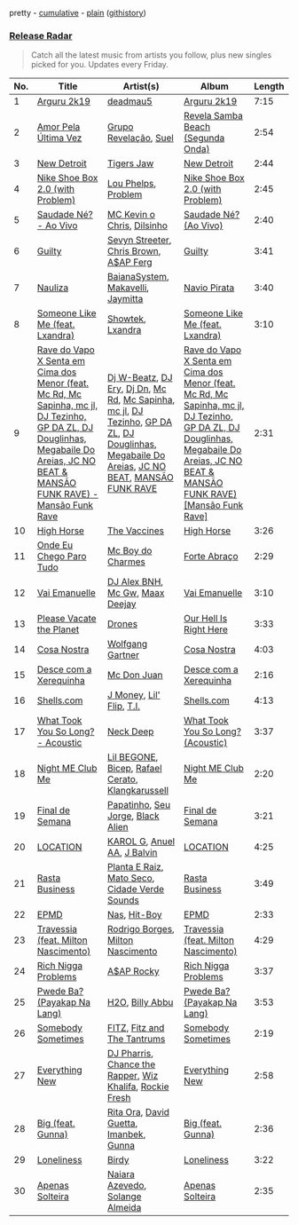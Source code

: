pretty - [cumulative](https://github.com/nikolasrangel/spotify-playlist-archive/blob/master/playlists/cumulative/Release%20Radar.md) - [plain](https://github.com/nikolasrangel/spotify-playlist-archive/blob/master/playlists/plain/37i9dQZEVXbglbQ6bSs7m0) ([githistory](https://github.githistory.xyz/nikolasrangel/spotify-playlist-archive/blob/master/playlists/plain/37i9dQZEVXbglbQ6bSs7m0))

### [Release Radar](https://open.spotify.com/playlist/37i9dQZEVXbglbQ6bSs7m0)

> Catch all the latest music from artists you follow, plus new singles picked for you. Updates every Friday.

| No. | Title | Artist(s) | Album | Length |
|---|---|---|---|---|
| 1 | [Arguru 2k19](https://open.spotify.com/track/5cr1Daz7Kv03CNb51I18sy) | [deadmau5](https://open.spotify.com/artist/2CIMQHirSU0MQqyYHq0eOx) | [Arguru 2k19](https://open.spotify.com/album/4zGYhJhKKCmPL7Y7v1RExd) | 7:15 |
| 2 | [Amor Pela Última Vez](https://open.spotify.com/track/6D1e2Ey1MrvEHznFff3234) | [Grupo Revelação](https://open.spotify.com/artist/7yQrcdkLdBAkV7yY9fF2Hw), [Suel](https://open.spotify.com/artist/4hpKB93agzoncsTXEstSpK) | [Revela Samba Beach (Segunda Onda)](https://open.spotify.com/album/1S1E7g4EqdWo524VKPP9dK) | 2:54 |
| 3 | [New Detroit](https://open.spotify.com/track/6JzOiKhke6YNU2rXy46bRb) | [Tigers Jaw](https://open.spotify.com/artist/0tLaqkKW7K6tc3QF9SM0M8) | [New Detroit](https://open.spotify.com/album/65Ge0EgLKJ5kVs9Wp1Fu5u) | 2:44 |
| 4 | [Nike Shoe Box 2.0 (with Problem)](https://open.spotify.com/track/4rMm9Mdhv6sQQPhNYN7mTu) | [Lou Phelps](https://open.spotify.com/artist/74EhQOxqIuZSj1wsMLQabN), [Problem](https://open.spotify.com/artist/0399oiMcmbOzzsYQDNYqxn) | [Nike Shoe Box 2.0 (with Problem)](https://open.spotify.com/album/0OODvtKC3bI0V0XLyobjAu) | 2:45 |
| 5 | [Saudade Né? - Ao Vivo](https://open.spotify.com/track/4Qj9jnWK1v9bi2h8ic9oPq) | [MC Kevin o Chris](https://open.spotify.com/artist/2UMj7NCbuqy1yUZmiSYGjJ), [Dilsinho](https://open.spotify.com/artist/4NUePmzDvCYqilXBFa91Hg) | [Saudade Né? (Ao Vivo)](https://open.spotify.com/album/0IPyQE45d7HM0590ypHJbD) | 2:40 |
| 6 | [Guilty](https://open.spotify.com/track/3T9VLKYbT0pGWPqhy415G0) | [Sevyn Streeter](https://open.spotify.com/artist/6If57j6e3TXXk0HiLcIZca), [Chris Brown](https://open.spotify.com/artist/7bXgB6jMjp9ATFy66eO08Z), [A$AP Ferg](https://open.spotify.com/artist/5dHt1vcEm9qb8fCyLcB3HL) | [Guilty](https://open.spotify.com/album/7MHe3J3F71yESwmAGXvVvM) | 3:41 |
| 7 | [Nauliza](https://open.spotify.com/track/0seSNElilcmQH2T0gY5zyY) | [BaianaSystem](https://open.spotify.com/artist/5JHYuwE2n7bleXMUsmtCW5), [Makavelli](https://open.spotify.com/artist/3GKyBNSYZ6aufV6Bij30U4), [Jaymitta](https://open.spotify.com/artist/2FjtiARjBsSIR7diQtYeAT) | [Navio Pirata](https://open.spotify.com/album/43xLPbDIDn53crYzwoqq71) | 3:40 |
| 8 | [Someone Like Me (feat. Lxandra)](https://open.spotify.com/track/10KxblidJL3Xwb2quzlfI7) | [Showtek](https://open.spotify.com/artist/3gk0OYeLFWYupGFRHqLSR7), [Lxandra](https://open.spotify.com/artist/6kveFlWW2CZY1bfiX51UnW) | [Someone Like Me (feat. Lxandra)](https://open.spotify.com/album/4jhty4UoTsGGCAkL5nOErl) | 3:10 |
| 9 | [Rave do Vapo X Senta em Cima dos Menor (feat. Mc Rd, Mc Sapinha, mc jl, DJ Tezinho, GP DA ZL, DJ Douglinhas, Megabaile Do Areias, JC NO BEAT & MANSÃO FUNK RAVE) - Mansão Funk Rave](https://open.spotify.com/track/6COh1UP7rILN2Uya6uc6wE) | [Dj W-Beatz](https://open.spotify.com/artist/1359cXd992MwCyGCgbPDcS), [DJ Ery](https://open.spotify.com/artist/3fJhU7uVbc7ofhDXfBXJnS), [Dj Dn](https://open.spotify.com/artist/6ygLBxHfH8Qx7mym6sts0e), [Mc Rd](https://open.spotify.com/artist/6ugw7JCu0AG7txRcRAxU8d), [Mc Sapinha](https://open.spotify.com/artist/4jEl4IQK6F0OECbeeatBBM), [mc jl](https://open.spotify.com/artist/0cCRjQf3R2mBHKeZnGSOZt), [DJ Tezinho](https://open.spotify.com/artist/1vQmEkUObXvubDjIJb4Urv), [GP DA ZL](https://open.spotify.com/artist/6ln5KMY2ugao3BVvJgzhq3), [DJ Douglinhas](https://open.spotify.com/artist/27CMmXxUH8UMkVGuFNFSOi), [Megabaile Do Areias](https://open.spotify.com/artist/6EHs7rGH4jgLSNezIy9i3F), [JC NO BEAT](https://open.spotify.com/artist/1xglv0oUbyJaycWFhyec8U), [MANSÃO FUNK RAVE](https://open.spotify.com/artist/0pxwFeLweksbjJNWTxd693) | [Rave do Vapo X Senta em Cima dos Menor (feat. Mc Rd, Mc Sapinha, mc jl, DJ Tezinho, GP DA ZL, DJ Douglinhas, Megabaile Do Areias, JC NO BEAT & MANSÃO FUNK RAVE) [Mansão Funk Rave]](https://open.spotify.com/album/11HeSsGyFCmOi7OOxyDvjn) | 2:31 |
| 10 | [High Horse](https://open.spotify.com/track/3gOkRSnm9jzoAQvLPvlvhB) | [The Vaccines](https://open.spotify.com/artist/0Ak6DLKHtpR6TEEnmcorKA) | [High Horse](https://open.spotify.com/album/36obb93i3SdFfsWbcbTkqf) | 3:26 |
| 11 | [Onde Eu Chego Paro Tudo](https://open.spotify.com/track/2smKKjtUeLWMbkMpiORlBH) | [Mc Boy do Charmes](https://open.spotify.com/artist/3qgj5Npmnn5JSDmbeDAtzH) | [Forte Abraço](https://open.spotify.com/album/1UCWgsd4DhwNdXVFPQ7fEX) | 2:29 |
| 12 | [Vai Emanuelle](https://open.spotify.com/track/2T1JpuGmKkfioq4kHs5Phn) | [DJ Alex BNH](https://open.spotify.com/artist/6Je1GWROutRKp3J1Kxi0Gl), [Mc Gw](https://open.spotify.com/artist/0f1IECbrVV952unZkzrsg2), [Maax Deejay](https://open.spotify.com/artist/2fzhICndlL7ikUtUqSmlFq) | [Vai Emanuelle](https://open.spotify.com/album/2Kt967brd1NVsPqnBoXq8n) | 3:10 |
| 13 | [Please Vacate the Planet](https://open.spotify.com/track/2vBXTsePUkWplF9H2Napgx) | [Drones](https://open.spotify.com/artist/0GZkYbJkke2SkmdLdtuPUB) | [Our Hell Is Right Here](https://open.spotify.com/album/3RR6RHDjR4j9sVBC8h5gNC) | 3:33 |
| 14 | [Cosa Nostra](https://open.spotify.com/track/7jjKje9F0krprUmulSnXhK) | [Wolfgang Gartner](https://open.spotify.com/artist/3534yWWzmxx8NbKVoNolsK) | [Cosa Nostra](https://open.spotify.com/album/4eOSebI4Ni86kKXkwg04Hu) | 4:03 |
| 15 | [Desce com a Xerequinha](https://open.spotify.com/track/16fF6OagJYDzoOVXZqyMKf) | [Mc Don Juan](https://open.spotify.com/artist/7Lmrb6KcIzfkmgbtokjsAL) | [Desce com a Xerequinha](https://open.spotify.com/album/0cFFjkM6mGJJYkvx3v6MIM) | 2:16 |
| 16 | [Shells.com](https://open.spotify.com/track/1ZV8oICylQWWbieUScCiUy) | [J Money](https://open.spotify.com/artist/6ma7eBrKihYrXcvdMNpnc5), [Lil' Flip](https://open.spotify.com/artist/4Q5sPmM8j4SpMqL4UA1DtS), [T.I.](https://open.spotify.com/artist/4OBJLual30L7gRl5UkeRcT) | [Shells.com](https://open.spotify.com/album/5FaNiTbdLb0LzIMEdHqdqs) | 4:13 |
| 17 | [What Took You So Long? - Acoustic](https://open.spotify.com/track/0N2TzVRH2LjsyXDmYaDUZ9) | [Neck Deep](https://open.spotify.com/artist/2TM0qnbJH4QPhGMCdPt7fH) | [What Took You So Long? (Acoustic)](https://open.spotify.com/album/7nP1nw6YEYPqXTufNyTsO5) | 3:37 |
| 18 | [Night ME Club Me](https://open.spotify.com/track/4Iyd3lOXUUx13LchTP35P0) | [Lil BEGONE](https://open.spotify.com/artist/5kpLtCj6XoS5w3KDi1QI0e), [Bicep](https://open.spotify.com/artist/3zFdhMh0Gn7ywI5EO30JRm), [Rafael Cerato](https://open.spotify.com/artist/3NUcxMYt10f6cx567crDk2), [Klangkarussell](https://open.spotify.com/artist/6cwEIZqaDIWY2dPVuGP9jj) | [Night ME Club Me](https://open.spotify.com/album/4rVIVqlnHueRBfPAnwgT7u) | 2:20 |
| 19 | [Final de Semana](https://open.spotify.com/track/41sjmSYBlafAQrfcxt5387) | [Papatinho](https://open.spotify.com/artist/0iZz25uH5PLaShpqq84uYv), [Seu Jorge](https://open.spotify.com/artist/0i1s9WcIu0PrUvHzALgofo), [Black Alien](https://open.spotify.com/artist/6aCbXH85qN6xo54C7atSMx) | [Final de Semana](https://open.spotify.com/album/7oGa4f5RYS54efYTLmrCHu) | 3:21 |
| 20 | [LOCATION](https://open.spotify.com/track/5Km4r87BoX2qqtoprYS1gh) | [KAROL G](https://open.spotify.com/artist/790FomKkXshlbRYZFtlgla), [Anuel AA](https://open.spotify.com/artist/2R21vXR83lH98kGeO99Y66), [J Balvin](https://open.spotify.com/artist/1vyhD5VmyZ7KMfW5gqLgo5) | [LOCATION](https://open.spotify.com/album/4ipeZHF3UKl2AKFqDhBCXR) | 4:25 |
| 21 | [Rasta Business](https://open.spotify.com/track/1IAS03asaoUkdxmT9O31Ir) | [Planta E Raiz](https://open.spotify.com/artist/5fKHm5RVUWIIirTGZlwGeO), [Mato Seco](https://open.spotify.com/artist/2b3gMC15SnC8mwjnYiUXvx), [Cidade Verde Sounds](https://open.spotify.com/artist/2tVU8TVXlrwk6KESQxLwH8) | [Rasta Business](https://open.spotify.com/album/6ecOxKsVNLtEWAPm2OeJaA) | 3:49 |
| 22 | [EPMD](https://open.spotify.com/track/6lvkJqFYb6s4oBcGI6BYea) | [Nas](https://open.spotify.com/artist/20qISvAhX20dpIbOOzGK3q), [Hit-Boy](https://open.spotify.com/artist/6q3p11nP1p80Ey6LrOOSed) | [EPMD](https://open.spotify.com/album/2icp3703nu9fGZK0EtM1lj) | 2:33 |
| 23 | [Travessia (feat. Milton Nascimento)](https://open.spotify.com/track/537ynoVS6bWO9cNzIONLIz) | [Rodrigo Borges](https://open.spotify.com/artist/6tjPo68UcQbiMU9J7iFzkU), [Milton Nascimento](https://open.spotify.com/artist/3Bnq7jiU506HcPjRgQ43TM) | [Travessia (feat. Milton Nascimento)](https://open.spotify.com/album/17T0DfocUiDGfU0kvT75NA) | 4:29 |
| 24 | [Rich Nigga Problems](https://open.spotify.com/track/4i9ATUqGrKhfzQ0k8UnSBf) | [A$AP Rocky](https://open.spotify.com/artist/13ubrt8QOOCPljQ2FL1Kca) | [Rich Nigga Problems](https://open.spotify.com/album/6AMO3RJg6ShsL4v3JKpSv2) | 3:37 |
| 25 | [Pwede Ba? (Payakap Na Lang)](https://open.spotify.com/track/3c4f4tCzIQtLqMy2P5Tr25) | [H2O](https://open.spotify.com/artist/0buA0T01gnkdYXlRYyfOq4), [Billy Abbu](https://open.spotify.com/artist/6pIz6PEbAs6wHGuJSSZs2m) | [Pwede Ba? (Payakap Na Lang)](https://open.spotify.com/album/1bfA362vcdSgV5yrVQH129) | 3:53 |
| 26 | [Somebody Sometimes](https://open.spotify.com/track/5IX3I2NugfT9Vh3Ay2enwT) | [FITZ](https://open.spotify.com/artist/7FgfVur1vT0yQyKIi0feNB), [Fitz and The Tantrums](https://open.spotify.com/artist/4AcHt3JxKy59IX7JNNlZn4) | [Somebody Sometimes](https://open.spotify.com/album/7K5loAiFy99iyN2ofm6tQf) | 2:19 |
| 27 | [Everything New](https://open.spotify.com/track/7dsELurFu6DrSMgoSQ4VBh) | [DJ Pharris](https://open.spotify.com/artist/3HGmrfO5u74WgnYN3wmfdQ), [Chance the Rapper](https://open.spotify.com/artist/1anyVhU62p31KFi8MEzkbf), [Wiz Khalifa](https://open.spotify.com/artist/137W8MRPWKqSmrBGDBFSop), [Rockie Fresh](https://open.spotify.com/artist/5Joy3NHmxKQGEOnjxtaMz3) | [Everything New](https://open.spotify.com/album/344kjklmnaNNyXwMP0OYPi) | 2:58 |
| 28 | [Big (feat. Gunna)](https://open.spotify.com/track/78oZ26xvmtCfarveRXs3dq) | [Rita Ora](https://open.spotify.com/artist/5CCwRZC6euC8Odo6y9X8jr), [David Guetta](https://open.spotify.com/artist/1Cs0zKBU1kc0i8ypK3B9ai), [Imanbek](https://open.spotify.com/artist/5rGrDvrLOV2VV8SCFVGWlj), [Gunna](https://open.spotify.com/artist/2hlmm7s2ICUX0LVIhVFlZQ) | [Big (feat. Gunna)](https://open.spotify.com/album/4oAJhbdsokVDoLHMdbqtDP) | 2:36 |
| 29 | [Loneliness](https://open.spotify.com/track/3fZpuY6pfjBeMsrnKMtbXQ) | [Birdy](https://open.spotify.com/artist/2WX2uTcsvV5OnS0inACecP) | [Loneliness](https://open.spotify.com/album/3hAiEUGgDfxRJ1F7iTpbTZ) | 3:22 |
| 30 | [Apenas Solteira](https://open.spotify.com/track/6F4kUFQsCCe7MSeumSyc1Y) | [Naiara Azevedo](https://open.spotify.com/artist/0jD7VeE1m2SdHbOWeCtB9l), [Solange Almeida](https://open.spotify.com/artist/3Hew3AuvrbKxCbehT4Rorq) | [Apenas Solteira](https://open.spotify.com/album/2E27QOOcVzOUEsCn1SHRua) | 2:35 |